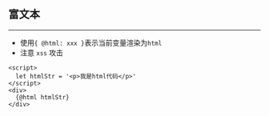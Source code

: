 ## 富文本
---
* 使用`{ @html: xxx }`表示当前变量渲染为`html`
* 注意 `xss` 攻击
```svelte
<script>
  let htmlStr = '<p>我是html代码</p>'
</script>
<div>
  {@html htmlStr}
</div>

```